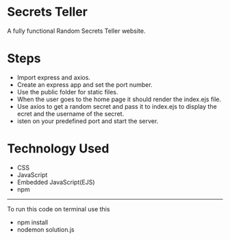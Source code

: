 # Secrets Teller
A fully functional Random Secrets Teller website.


# Steps  
- Import express and axios.
-  Create an express app and set the port number.
-  Use the public folder for static files.
-  When the user goes to the home page it should render the index.ejs file.
-  Use axios to get a random secret and pass it to index.ejs to display the ecret and the username of the secret.
-  isten on your predefined port and start the server.
   
# Technology Used
- CSS
- JavaScript
- Embedded JavaScript(EJS)
- npm
---

To run this code on terminal use this
- npm install
- nodemon solution.js
  
  
